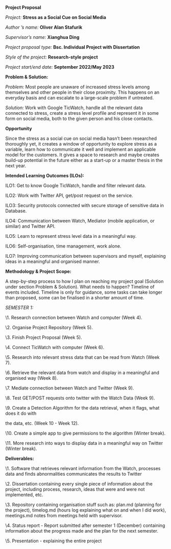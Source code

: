 ﻿

**Project Proposal**

*Project:* **Stress as a Social Cue on Social Media**

*Author ’s name:* **Oliver Alan Stafurik**

*Supervisor’s name:* **Xianghua Ding**

*Project proposal type:* **Bsc. Individual Project with Dissertation**

*Style of the project:* **Research-style project**

*Project start/end date:* **September 2022/May 2023**

**Problem & Solution:**

*Problem:* Most people are unaware of increased stress levels among themselves and other people in their close proximity. This happens on an everyday basis and can escalate to a large-scale problem if untreated.

*Solution:* Work with Google TicWatch, handle all the relevant data connected to stress, create a stress level profile and represent it in some form on social media, both to the given person and his close contacts.

**Opportunity**

Since the stress as a social cue on social media hasn’t been researched thoroughly yet, it creates a window of opportunity to explore stress as a variable, learn how to communicate it well and implement an applicable model for the customers. It gives a space to research and maybe creates build-up potential in the future either as a start-up or a master thesis in the next year.

**Intended Learning Outcomes (ILOs):**

ILO1: Get to know Google TicWatch, handle and filter relevant data.

ILO2: Work with Twitter API, get/post request on the service.

ILO3: Security protocols connected with secure storage of sensitive data in Database.

ILO4: Communication between Watch, Mediator (mobile application, or similar) and Twitter API.

ILO5: Learn to represent stress level data in a meaningful way.

ILO6: Self-organisation, time management, work alone.

ILO7: Improving communication between supervisors and myself, explaining ideas in a meaningful and organised manner.

**Methodology & Project Scope:**

A step-by-step process to how I plan on reaching my project goal (Solution under section Problem & Solution). What needs to happen? Timeline of events included. Timeline is only for guidance, some tasks can take longer than proposed, some can be finalised in a shorter amount of time.

*SEMESTER 1:*

\1. Research connection between Watch and computer (Week 4).

\2. Organise Project Repository (Week 5).

\3. Finish Project Proposal (Week 5).

\4. Connect TicWatch with computer (Week 6).

\5. Research into relevant stress data that can be read from Watch (Week 7).

\6. Retrieve the relevant data from watch and display in a meaningful and organised way (Week 8).

\7. Mediate connection between Watch and Twitter (Week 9).

\8. Test GET/POST requests onto twitter with the Watch Data (Week 9).

\9. Create a Detection Algorithm for the data retrieval, when it flags, what does it do with

the data, etc. (Week 10 - Week 12).

\10. Create a simple app to give permissions to the algorithm (Winter break).

\11. More research into ways to display data in a meaningful way on Twitter (Winter break).

**Deliverables:**

\1. Software that retrieves relevant information from the Watch, processes data and finds abnormalities communicates the results to Twitter

\2. Dissertation containing every single piece of information about the project, including process, research, ideas that were and were not implemented, etc.

\3. Repository containing organisation stuff such as: plan.md (planning for the project), timelog.md (hours log explaining what on and when I did work), meetings.md notes from meetings held with supervisor.

\4. Status report - Report submitted after semester 1 (December) containing information about the progress made and the plan for the next semester.

\5. Presentation - explaining the entire project